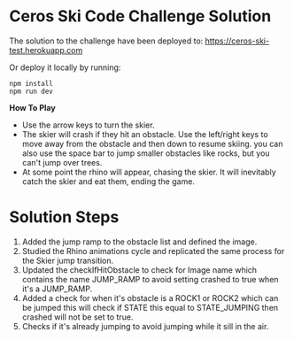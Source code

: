 # Ceros Ski Code Challenge Solution



The solution to the challenge have been deployed to:
https://ceros-ski-test.herokuapp.com

Or deploy it locally by running:
```
npm install
npm run dev
```

**How To Play**

* Use the arrow keys to turn the skier.
* The skier will crash if they hit an obstacle. Use the left/right keys to move away from the obstacle and then down
  to resume skiing. you can also use the space bar to jump smaller obstacles like rocks, but you can't jump over trees.
* At some point the rhino will appear, chasing the skier. It will inevitably catch the skier and eat them, ending the
  game.

# Solution Steps

1. Added the jump ramp to the obstacle list and defined the image.
2. Studied the Rhino animations cycle and replicated the same process for the Skier jump transition.
3. Updated the checkIfHitObstacle to check for Image name which contains the name JUMP_RAMP to avoid setting crashed to true when it's a JUMP_RAMP.
4. Added a check for when it's obstacle is a ROCK1 or ROCK2 which can be jumped this will check if STATE this equal to STATE_JUMPING then crashed will not be set to true.
5. Checks if it's already jumping to avoid jumping while it sill in the air.
